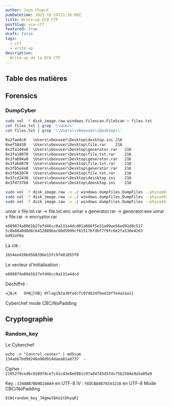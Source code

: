 ```yaml
---
author: Jean Chaput
pubDatetime: 2023-10-24T21:36:00Z
title: Write-up ECW CTF
postSlug: ecw-ctf
featured: true
draft: false
tags:
  - ctf
  - write-up
description:
  Write-up de la ECW CTF
---
```


## Table des matières

## Forensics

### DumpCyber

```sh
sudo vol -f disk_image.raw windows.filescan.FileScan > files.txt
cat files.txt | grep '\\Users'
cat files.txt | grep '\\Users\\vboxuser\\Desktop\\'
```

```md
0x2fae8c0	\Users\vboxuser\Desktop\desktop.ini	216
0xef58430	\Users\vboxuser\Desktop\file.rar	216
0x3fa144a0	\Users\vboxuser\Desktop\generator.rar	216
0x3fa18070	\Users\vboxuser\Desktop\file.txt.rar	216
0x3fab94a0	\Users\vboxuser\Desktop\generator.rar	216
0x3fabd070	\Users\vboxuser\Desktop\file.txt.rar	216
0x3fb5e4a0	\Users\vboxuser\Desktop\generator.rar	216
0x3fb62070	\Users\vboxuser\Desktop\file.txt.rar	216
0x3fcd2430	\Users\vboxuser\Desktop\dessktop.ini	216
0x3fd737b0	\Users\vboxuser\Desktop\deesktop.ini	216
```

```sh
sudo vol -f disk_image.raw -o ./ windows.dumpfiles.DumpFiles --physaddr 0x3fab94a0
sudo vol -f disk_image.raw -o ./ windows.dumpfiles.DumpFiles --physaddr 0x3fa18070
sudo vol -f disk_image.raw -o ./ windows.dumpfiles.DumpFiles --physaddr 0xef58430
```

unrar x file.txt.rar -> file.txt.enc
unrar x generator.rar -> generator.exe
unrar x file.rar -> encryptor.rar

```md
e609874a80d1b27efd46cc0a131a4dcd01a866f5e31a99ae56ed91d8c517
5c8b88a0d8d8c6412889bac60d5999cf61517bfdbf7f9fc6e2fa530e4263
bd92af6a
```

La clé :

```md
1b54ee420bd5b8396e15fc9fe01055f8
```

Le vecteur d'initialisation :

```md
e609874a80d1b27efd46cc0a131a4dcd
```
Déchiffré :

```md 
=À;K	õ®AlñÐ 0flag{82a30fadcfc07d634fbed1bffe4a2aa1}
```

Cyberchef mode CBC/NoPadding

## Cryptographie
### Random_key

Le Cyberchef

```md
echo -n "Control_center" | md5sum
134abb7bd9d248a98d914daea81a8737  -
```

Cipher : `21952f9ced6c9109f8ce7c41cd3e0e6981c97a84745d5fdc75b2584e9a5a05e0`

Key : `134ABB7BD9D248A9` en UTF-8
IV : `FEDCBA9876543210` en UTF-8
Mode CBC/NoPadding

```md
ECW{random_key_7AgmwlBXo1tDhyqR}
```